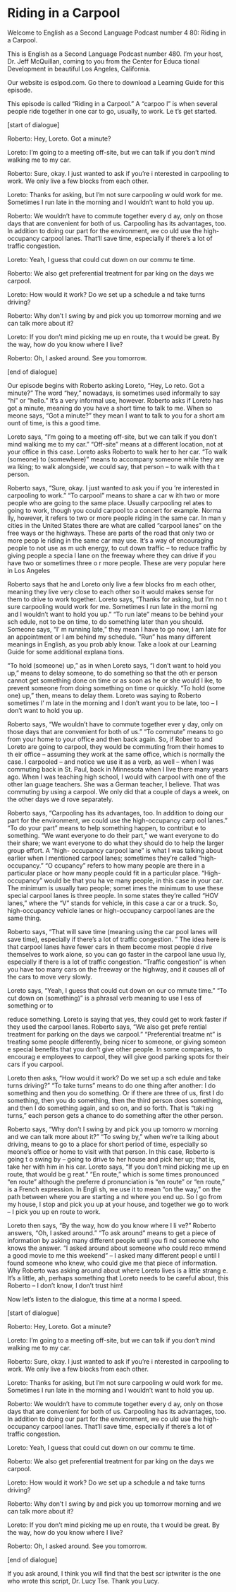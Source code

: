 # Riding in a Carpool

Welcome to English as a Second Language Podcast number 4 80: Riding in a Carpool.

This is English as a Second Language Podcast number 480.  I’m your host, Dr. Jeff McQuillan, coming to you from the Center for Educa tional Development in beautiful Los Angeles, California.

Our website is eslpod.com.  Go there to download a Learning Guide for this episode.

This episode is called “Riding in a Carpool.”  A “carpoo l” is when several people ride together in one car to go, usually, to work.  Le t’s get started.

[start of dialogue]

Roberto:  Hey, Loreto.  Got a minute?

Loreto:  I’m going to a meeting off-site, but we can talk if you don’t mind walking me to my car.

Roberto:  Sure, okay.  I just wanted to ask if you’re i nterested in carpooling to work.  We only live a few blocks from each other.

Loreto:  Thanks for asking, but I’m not sure carpooling w ould work for me. Sometimes I run late in the morning and I wouldn’t want to hold you up.

Roberto:  We wouldn’t have to commute together every d ay, only on those days that are convenient for both of us.  Carpooling has its advantages, too.  In addition to doing our part for the environment, we co uld use the high-occupancy carpool lanes.  That’ll save time, especially if there’s a lot of traffic congestion.

Loreto:  Yeah, I guess that could cut down on our commu te time.

Roberto:  We also get preferential treatment for par king on the days we carpool.

Loreto:  How would it work?  Do we set up a schedule a nd take turns driving?

Roberto:  Why don’t I swing by and pick you up tomorrow morning and we can talk more about it?

 Loreto:  If you don’t mind picking me up en route, tha t would be great.  By the way, how do you know where I live?

Roberto:  Oh, I asked around.  See you tomorrow.

[end of dialogue]

Our episode begins with Roberto asking Loreto, “Hey, Lo reto.  Got a minute?” The word “hey,” nowadays, is sometimes used informally to say “hi” or “hello.” It’s a very informal use, however.  Roberto asks if Loreto  has got a minute, meaning do you have a short time to talk to me.  When so meone says, “Got a minute?” they mean I want to talk to you for a short am ount of time, is this a good time.

Loreto says, “I’m going to a meeting off-site, but we can talk if you don’t mind walking me to my car.”  “Off-site” means at a different location, not at your office in this case.  Loreto asks Roberto to walk her to her car.  “To walk (someone) to (somewhere)” means to accompany someone while they are wa lking; to walk alongside, we could say, that person – to walk with tha t person.

Roberto says, “Sure, okay.  I just wanted to ask you if you ’re interested in carpooling to work.”  “To carpool” means to share a car w ith two or more people who are going to the same place.  Usually carpooling rel ates to going to work, though you could carpool to a concert for example.  Norma lly, however, it refers to two or more people riding in the same car.  In man y cities in the United States there are what are called “carpool lanes” on the free ways or the highways. These are parts of the road that only two or more peop le riding in the same car may use.  It’s a way of encouraging people to not use as m uch energy, to cut down traffic – to reduce traffic by giving people a specia l lane on the freeway where they can drive if you have two or sometimes three o r more people.  These are very popular here in Los Angeles

Roberto says that he and Loreto only live a few blocks fro m each other, meaning they live very close to each other so it would makes sense for  them to drive to work together.  Loreto says, “Thanks for asking, but I’m no t sure carpooling would work for me.  Sometimes I run late in the morni ng and I wouldn’t want to hold you up.”  “To run late” means to be behind your sch edule, not to be on time, to do something later than you should.  Someone says, “I’ m running late,” they mean I have to go now, I am late for an appointment or I am behind my schedule. “Run” has many different meanings in English, as you prob ably know.  Take a look at our Learning Guide for some additional explana tions.

 “To hold (someone) up,” as in when Loreto says, “I don’t  want to hold you up,” means to delay someone, to do something so that the oth er person cannot get something done on time or as soon as he or she would l ike, to prevent someone from doing something on time or quickly.  “To hold (some one) up,” then, means to delay them.  Loreto was saying to Roberto sometimes I’ m late in the morning and I don’t want you to be late, too – I don’t want to hold you up.

Roberto says, “We wouldn’t have to commute together ever y day, only on those days that are convenient for both of us.”  “To commute”  means to go from your home to your office and then back again.  So, if Rober to and Loreto are going to carpool, they would be commuting from their homes to th eir office – assuming they work at the same office, which is normally the case.  I carpooled – and notice we use it as a verb, as well – when I was commuting  back in St. Paul, back in Minnesota when I live there many years ago.  When I was teaching high school, I would with carpool with one of the other lan guage teachers.  She was a German teacher, I believe.  That was commuting by using a carpool.  We only did that a couple of days a week, on the other days we d rove separately.

Roberto says, “Carpooling has its advantages, too.  In addition to doing our part for the environment, we could use the high-occupancy carp ool lanes.”  “To do your part” means to help something happen, to contribut e to something.  “We want everyone to do their part,” we want everyone to do  their share; we want everyone to do what they should do to help the larger group effort.  A “high- occupancy carpool lane” is what I was talking about earlier  when I mentioned carpool lanes; sometimes they’re called “high-occupancy.”  “O ccupancy” refers to how many people are there in a particular place or how  many people could fit in a particular place.  “High-occupancy” would be that you ha ve many people, in this case in your car.  The minimum is usually two people; somet imes the minimum to use these special carpool lanes is three people.  In some  states they’re called “HOV lanes,” where the “V” stands for vehicle, in this case  a car or a truck.  So, high-occupancy vehicle lanes or high-occupancy carpool lanes are  the same thing.

Roberto says, “That will save time (meaning using the car pool lanes will save time), especially if there’s a lot of traffic congestion. ”  The idea here is that carpool lanes have fewer cars in them become most people d rive themselves to work alone, so you can go faster in the carpool lane usua lly, especially if there is a lot of traffic congestion.  “Traffic congestion” is when  you have too many cars on the freeway or the highway, and it causes all of the  cars to move very slowly.

Loreto says, “Yeah, I guess that could cut down on our co mmute time.”  “To cut down on (something)” is a phrasal verb meaning to use l ess of something or to

 reduce something.  Loreto is saying that yes, they could get  to work faster if they used the carpool lanes.  Roberto says, “We also get prefe rential treatment for parking on the days we carpool.”  “Preferential treatme nt” is treating some people differently, being nicer to someone, or giving someon e special benefits that you don’t give other people.  In some companies, to encourag e employees to carpool, they will give good parking spots for their cars if you carpool.

Loreto then asks, “How would it work?  Do we set up a sch edule and take turns driving?”  “To take turns” means to do one thing after  another: I do something and then you do something.  Or if there are three of us, first I do something, then you do something, then the third person does something, and then I do something again, and so on, and so forth.  That is “taki ng turns,” each person gets a chance to do something after the other person.

Roberto says, “Why don’t I swing by and pick you up tomorro w morning and we can talk more about it?”  “To swing by,” when we’re ta lking about driving, means to go to a place for short period of time, especially so meone’s office or home to visit with that person.  In this case, Roberto is going t o swing by – going to drive to her house and pick her up; that is, take her with him  in his car.  Loreto says, “If you don’t mind picking me up en route, that would be g reat.”   “En route,” which is some times pronounced “en route” although the preferre d pronunciation is “en route” or  “en route,” is a French expression.  In Engli sh, we use it to mean “on the way,” on the path between where you are starting a nd where you end up.  So I go from my house, I stop and pick you up at your house,  and together we go to work – I pick you up en route to work.

Loreto then says, “By the way, how do you know where I li ve?”  Roberto answers, “Oh, I asked around.”  “To ask around” means to get a piece of information by asking many different people until you fi nd someone who knows the answer.  “I asked around about someone who could reco mmend a good movie to me this weekend” – I asked many different peopl e until I found someone who knew, who could give me that piece of information.   Why Roberto was asking around about where Loreto lives is a little strang e.  It’s a little, ah, perhaps something that Loreto needs to be careful about, this Roberto – I don’t know, I don’t trust him!

Now let’s listen to the dialogue, this time at a norma l speed.

[start of dialogue]

Roberto:  Hey, Loreto.  Got a minute?

 Loreto:  I’m going to a meeting off-site, but we can talk if you don’t mind walking me to my car.

Roberto:  Sure, okay.  I just wanted to ask if you’re i nterested in carpooling to work.  We only live a few blocks from each other.

Loreto:  Thanks for asking, but I’m not sure carpooling w ould work for me. Sometimes I run late in the morning and I wouldn’t want to hold you up.

Roberto:  We wouldn’t have to commute together every d ay, only on those days that are convenient for both of us.  Carpooling has its advantages, too.  In addition to doing our part for the environment, we co uld use the high-occupancy carpool lanes.  That’ll save time, especially if there’s a lot of traffic congestion.

Loreto:  Yeah, I guess that could cut down on our commu te time.

Roberto:  We also get preferential treatment for par king on the days we carpool.

Loreto:  How would it work?  Do we set up a schedule a nd take turns driving?

Roberto:  Why don’t I swing by and pick you up tomorrow morning and we can talk more about it?

Loreto:  If you don’t mind picking me up en route, tha t would be great.  By the way, how do you know where I live?

Roberto:  Oh, I asked around.  See you tomorrow.

[end of dialogue]

If you ask around, I think you will find that the best scr iptwriter is the one who wrote this script, Dr. Lucy Tse.  Thank you Lucy.





